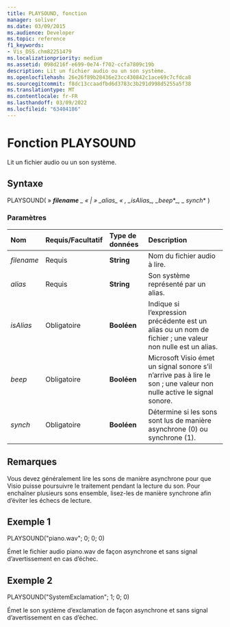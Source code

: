```yaml
---
title: PLAYSOUND, fonction
manager: soliver
ms.date: 03/09/2015
ms.audience: Developer
ms.topic: reference
f1_keywords:
- Vis_DSS.chm82251479
ms.localizationpriority: medium
ms.assetid: 098d216f-e699-0e74-f702-ccfa7809c19b
description: Lit un fichier audio ou un son système.
ms.openlocfilehash: 26e26f89b28436e23cc430842c1ace69c7cfdca8
ms.sourcegitcommit: f8dc13ccaadfbd6d3783c3b291d998d5255a5f38
ms.translationtype: MT
ms.contentlocale: fr-FR
ms.lasthandoff: 03/09/2022
ms.locfileid: "63404186"
---
```

# <a name="playsound-function"></a>Fonction PLAYSOUND

Lit un fichier audio ou un son système.
  
## <a name="syntax"></a>Syntaxe

PLAYSOUND( » ***filename** _ « | » _*_alias_*_ « , _*_isAlias_*_, _*_beep_*_, _ *_synch_** )
  
### <a name="parameters"></a>Paramètres

|**Nom**|**Requis/Facultatif**|**Type de données**|**Description**|
|:-----|:-----|:-----|:-----|
| *filename* <br/> |Requis  <br/> |**String** <br/> |Nom du fichier audio à lire. |
| *alias* <br/> |Requis  <br/> |**String** <br/> | Son système représenté par un alias. |
| *isAlias* <br/> |Obligatoire  <br/> |**Booléen** <br/> | Indique si l’expression précédente est un alias ou un nom de fichier ; une valeur non nulle est un alias. |
| *beep* <br/> |Obligatoire  <br/> |**Booléen** <br/> |Microsoft Visio émet un signal sonore s’il n’arrive pas à lire le son ; une valeur non nulle active le signal sonore. |
| *synch* <br/> |Obligatoire  <br/> |**Booléen** <br/> |Détermine si les sons sont lus de manière asynchrone (0) ou synchrone (1). |

## <a name="remarks"></a>Remarques

Vous devez généralement lire les sons de manière asynchrone pour que Visio puisse poursuivre le traitement pendant la lecture du son. Pour enchaîner plusieurs sons ensemble, lisez-les de manière synchrone afin d’éviter les échecs de lecture.

  
## <a name="example-1"></a>Exemple 1

PLAYSOUND("piano.wav"; 0; 0; 0)
  
Émet le fichier audio piano.wav de façon asynchrone et sans signal d’avertissement en cas d’échec.
  
## <a name="example-2"></a>Exemple 2

PLAYSOUND("SystemExclamation"; 1; 0; 0)
  
Émet le son système d’exclamation de façon asynchrone et sans signal d’avertissement en cas d’échec.
  